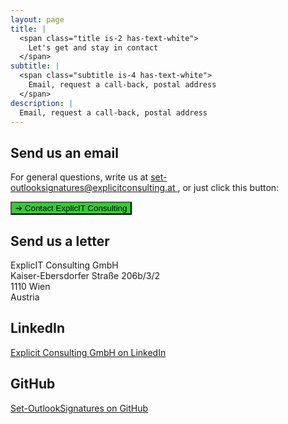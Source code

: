 ```yaml
---
layout: page
title: |
  <span class="title is-2 has-text-white">
    Let's get and stay in contact
  </span>
subtitle: |
  <span class="subtitle is-4 has-text-white">
    Email, request a call-back, postal address
  </span>
description: |
  Email, request a call-back, postal address
---
```

<div style="min-height: 100vh;">

  <h2>Send us an email</h2>
  <p>
    For general questions, write us at 
    <a href="mailto:set-outlooksignatures@explicitconsulting.at">
      set-outlooksignatures@explicitconsulting.at
    </a>, or just click this button:
  </p>
  <p>
    <a href="mailto:set-outlooksignatures@explicitconsulting.at">
      <button class="button is-link is-normal is-hover has-text-black has-text-weight-bold" style="background-color: limegreen">
        ➔ Contact ExplicIT Consulting
      </button>
    </a>
  </p>

  <h2>Send us a letter</h2>
  <p>
    ExplicIT Consulting GmbH<br>
    Kaiser-Ebersdorfer Straße 206b/3/2<br>
    1110 Wien<br>
    Austria
  </p>

  <h2>LinkedIn</h2>
  <p>
    <a href="https://www.linkedin.com/company/explicit-consulting-gmbh">
      Explicit Consulting GmbH on LinkedIn
    </a>
  </p>

  <h2>GitHub</h2>
  <p>
    <a href="https://github.com/Set-OutlookSignatures">
      Set-OutlookSignatures on GitHub
    </a>
  </p>

</div>

